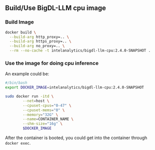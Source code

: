 ## Build/Use BigDL-LLM cpu image

### Build Image
```bash
docker build \
  --build-arg http_proxy=.. \
  --build-arg https_proxy=.. \
  --build-arg no_proxy=.. \
  --rm --no-cache -t intelanalytics/bigdl-llm-cpu:2.4.0-SNAPSHOT .
```


### Use the image for doing cpu inference


An example could be:
```bash
#/bin/bash
export DOCKER_IMAGE=intelanalytics/bigdl-llm-cpu:2.4.0-SNAPSHOT

sudo docker run -itd \
        --net=host \
        --cpuset-cpus="0-47" \
        --cpuset-mems="0" \
        --memory="32G" \
        --name=CONTAINER_NAME \
        --shm-size="16g" \
        $DOCKER_IMAGE
```


After the container is booted, you could get into the container through `docker exec`.


